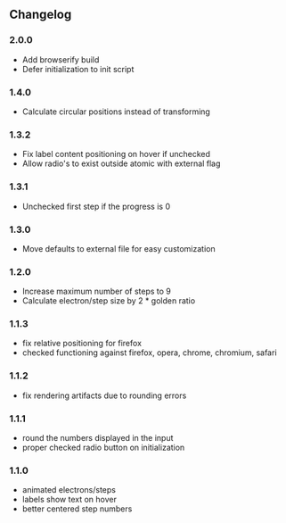 ## Changelog

### 2.0.0
- Add browserify build
- Defer initialization to init script

### 1.4.0
- Calculate circular positions instead of transforming

### 1.3.2
- Fix label content positioning on hover if unchecked
- Allow radio's to exist outside atomic with external flag

### 1.3.1
- Unchecked first step if the progress is 0

### 1.3.0
- Move defaults to external file for easy customization

### 1.2.0
- Increase maximum number of steps to 9
- Calculate electron/step size by 2 * golden ratio

### 1.1.3
- fix relative positioning for firefox
- checked functioning against firefox, opera, chrome, chromium, safari

### 1.1.2
- fix rendering artifacts due to rounding errors

### 1.1.1
- round the numbers displayed in the input
- proper checked radio button on initialization

### 1.1.0
- animated electrons/steps
- labels show text on hover
- better centered step numbers
